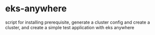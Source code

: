 # eks-anywhere
script for installing prerequisite, generate a cluster config and create a cluster, and create a simple test application with eks anywhere
